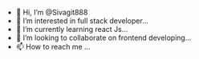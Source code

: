 - 👋 Hi, I’m @Sivagit888
- 👀 I’m interested in full stack developer...
- 🌱 I’m currently learning react Js...
- 💞️ I’m looking to collaborate on frontend developing...
- 📫 How to reach me ...

<!---
Sivagit888/Sivagit888 is a ✨ special ✨ repository because its `README.md` (this file) appears on your GitHub profile.
You can click the Preview link to take a look at your changes.
--->
